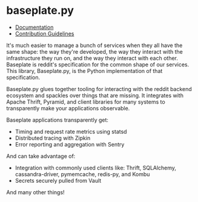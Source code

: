 # baseplate.py

* [Documentation](https://baseplate.readthedocs.io/en/stable/)
* [Contribution Guidelines](https://github.com/reddit/baseplate.py/blob/develop/CONTRIBUTING.md)

It's much easier to manage a bunch of services when they all have the same
shape: the way they're developed, the way they interact with the infrastructure
they run on, and the way they interact with each other. Baseplate is reddit's
specification for the common shape of our services. This library, Baseplate.py,
is the Python implementation of that specification.

Baseplate.py glues together tooling for interacting with the reddit backend
ecosystem and spackles over things that are missing. It integrates with Apache
Thrift, Pyramid, and client libraries for many systems to transparently make
your applications observable.

Baseplate applications transparently get:

* Timing and request rate metrics using statsd
* Distributed tracing with Zipkin
* Error reporting and aggregation with Sentry

And can take advantage of:

* Integration with commonly used clients like: Thrift, SQLAlchemy,
  cassandra-driver, pymemcache, redis-py, and Kombu
* Secrets securely pulled from Vault

And many other things!
